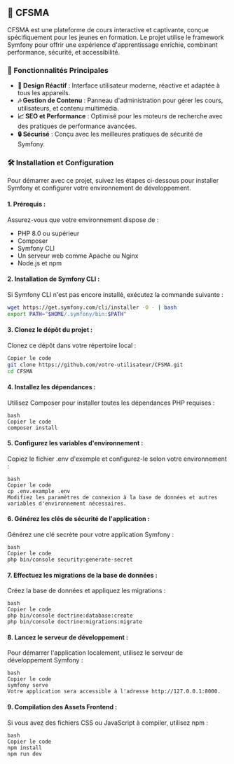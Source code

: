 ## 🌟 CFSMA

CFSMA est une plateforme de cours interactive et captivante, conçue spécifiquement pour les jeunes en formation. Le projet utilise le framework Symfony pour offrir une expérience d'apprentissage enrichie, combinant performance, sécurité, et accessibilité.

### 🚀 Fonctionnalités Principales
- **🎨 Design Réactif** : Interface utilisateur moderne, réactive et adaptée à tous les appareils.
- **🎶 Gestion de Contenu** : Panneau d'administration pour gérer les cours, utilisateurs, et contenu multimédia.
- **📈 SEO et Performance** : Optimisé pour les moteurs de recherche avec des pratiques de performance avancées.
- **🔒 Sécurisé** : Conçu avec les meilleures pratiques de sécurité de Symfony.

### 🛠️ Installation et Configuration

Pour démarrer avec ce projet, suivez les étapes ci-dessous pour installer Symfony et configurer votre environnement de développement.

#### **1. Prérequis :**
Assurez-vous que votre environnement dispose de :
- PHP 8.0 ou supérieur
- Composer
- Symfony CLI
- Un serveur web comme Apache ou Nginx
- Node.js et npm

#### **2. Installation de Symfony CLI :**
Si Symfony CLI n'est pas encore installé, exécutez la commande suivante :

```bash
wget https://get.symfony.com/cli/installer -O - | bash
export PATH="$HOME/.symfony/bin:$PATH"
```
#### **3. Clonez le dépôt du projet :**
Clonez ce dépôt dans votre répertoire local :

```bash
Copier le code
git clone https://github.com/votre-utilisateur/CFSMA.git
cd CFSMA
```
#### **4. Installez les dépendances :**
Utilisez Composer pour installer toutes les dépendances PHP requises :
```
bash
Copier le code
composer install
```
#### **5. Configurez les variables d'environnement :**
Copiez le fichier .env d'exemple et configurez-le selon votre environnement :
```
bash
Copier le code
cp .env.example .env
Modifiez les paramètres de connexion à la base de données et autres variables d'environnement nécessaires.
```
#### **6. Générez les clés de sécurité de l'application :**
Générez une clé secrète pour votre application Symfony :
```
bash
Copier le code
php bin/console security:generate-secret
```
#### **7. Effectuez les migrations de la base de données :**
Créez la base de données et appliquez les migrations :
```
bash
Copier le code
php bin/console doctrine:database:create
php bin/console doctrine:migrations:migrate
```
#### **8. Lancez le serveur de développement :**
Pour démarrer l'application localement, utilisez le serveur de développement Symfony :
```
bash
Copier le code
symfony serve
Votre application sera accessible à l'adresse http://127.0.0.1:8000.
```
#### **9. Compilation des Assets Frontend :**
Si vous avez des fichiers CSS ou JavaScript à compiler, utilisez npm :
```
bash
Copier le code
npm install
npm run dev
```
